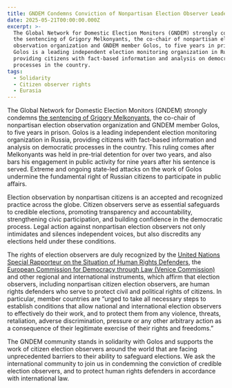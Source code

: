 ```yaml
---
title: GNDEM Condemns Conviction of Nonpartisan Election Observer Leader in Russia
date: 2025-05-21T00:00:00.000Z
excerpt: >-
  The Global Network for Domestic Election Monitors (GNDEM) strongly condemns
  the sentencing of Grigory Melkonyants, the co-chair of nonpartisan election
  observation organization and GNDEM member Golos, to five years in prison.
  Golos is a leading independent election monitoring organization in Russia,
  providing citizens with fact-based information and analysis on democratic
  processes in the country. 
tags:
  - Solidarity
  - Citizen observer rights
  - Eurasia
---
```


The Global Network for Domestic Election Monitors (GNDEM) strongly condemns [the sentencing of Grigory Melkonyants](https://apnews.com/article/russia-moscow-election-golos-melkonyants-trial-crackdown-8d00777f066ebcc58bb54452e23c828b), the co-chair of nonpartisan election observation organization and GNDEM member Golos, to five years in prison. Golos is a leading independent election monitoring organization in Russia, providing citizens with fact-based information and analysis on democratic processes in the country. This ruling comes after Melkonyants was held in pre-trial detention for over two years, and also bars his engagement in public activity for nine years after his sentence is served. Extreme and ongoing state-led attacks on the work of Golos undermine the fundamental right of Russian citizens to participate in public affairs.

Election observation by nonpartisan citizens is an accepted and recognized practice across the globe. Citizen observers serve as essential safeguards to credible elections, promoting transparency and accountability, strengthening civic participation, and building confidence in the democratic process. Legal action against nonpartisan election observers not only intimidates and silences independent voices, but also discredits any elections held under these conditions. 

The rights of election observers are duly recognized by the [United Nations Special Rapporteur on the Situation of Human Rights Defenders](https://srdefenders.org/information/the-situation-of-election-observers-as-human-rights-defenders%ef%bf%bc/), the [European Commission for Democracy through Law (Venice Commission)](https://www.venice.coe.int/webforms/documents/default.aspx?pdffile=CDL-AD\(2024\)039-e) and other regional and international instruments, which affirm that election observers, including nonpartisan citizen election observers, are human rights defenders who serve to protect civil and political rights of citizens. In particular, member countries are “urged to take all necessary steps to establish conditions that allow national and international election observers to effectively do their work, and to protect them from any violence, threats, retaliation, adverse discrimination, pressure or any other arbitrary action as a consequence of their legitimate exercise of their rights and freedoms.” 

The GNDEM community stands in solidarity with Golos and supports the work of citizen election observers around the world that are facing unprecedented barriers to their ability to safeguard elections. We ask the international community to join us in condemning the conviction of credible election observers, and to protect human rights defenders in accordance with international law.  
